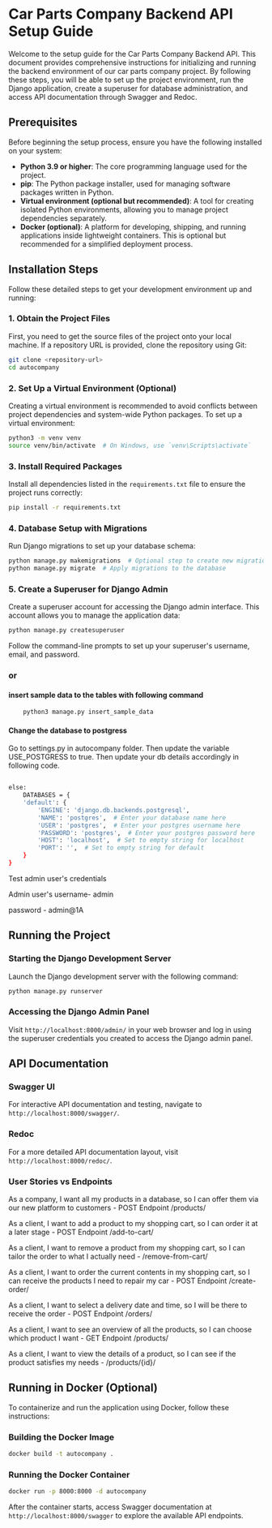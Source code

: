 # Car Parts Company Backend API Setup Guide

Welcome to the setup guide for the Car Parts Company Backend API. This document provides comprehensive instructions for initializing and running the backend environment of our car parts company project. By following these steps, you will be able to set up the project environment, run the Django application, create a superuser for database administration, and access API documentation through Swagger and Redoc.

## Prerequisites

Before beginning the setup process, ensure you have the following installed on your system:

- **Python 3.9 or higher**: The core programming language used for the project.
- **pip**: The Python package installer, used for managing software packages written in Python.
- **Virtual environment (optional but recommended)**: A tool for creating isolated Python environments, allowing you to manage project dependencies separately.
- **Docker (optional)**: A platform for developing, shipping, and running applications inside lightweight containers. This is optional but recommended for a simplified deployment process.

## Installation Steps

Follow these detailed steps to get your development environment up and running:

### 1. Obtain the Project Files

First, you need to get the source files of the project onto your local machine. If a repository URL is provided, clone the repository using Git:

```bash
git clone <repository-url>
cd autocompany
```

### 2. Set Up a Virtual Environment (Optional)

Creating a virtual environment is recommended to avoid conflicts between project dependencies and system-wide Python packages. To set up a virtual environment:

```bash
python3 -m venv venv
source venv/bin/activate  # On Windows, use `venv\Scripts\activate`
```

### 3. Install Required Packages

Install all dependencies listed in the `requirements.txt` file to ensure the project runs correctly:

```bash
pip install -r requirements.txt
```

### 4. Database Setup with Migrations

Run Django migrations to set up your database schema:

```bash
python manage.py makemigrations  # Optional step to create new migrations based on model changes
python manage.py migrate  # Apply migrations to the database
```

### 5. Create a Superuser for Django Admin

Create a superuser account for accessing the Django admin interface. This account allows you to manage the application data:

```bash
python manage.py createsuperuser
```

Follow the command-line prompts to set up your superuser's username, email, and password.

### or

#### insert sample data to the tables with following command

```bash
	python3 manage.py insert_sample_data
```

#### Change the database to postgress


Go to settings.py in autocompany folder. Then update the variable USE_POSTGRESS to true. Then update your db details accordingly in following code.

```bash

else:
    DATABASES = {
    'default': {
        'ENGINE': 'django.db.backends.postgresql',
        'NAME': 'postgres',  # Enter your database name here
        'USER': 'postgres',  # Enter your postgres username here
        'PASSWORD': 'postgres',  # Enter your postgres password here
        'HOST': 'localhost',  # Set to empty string for localhost
        'PORT': '',  # Set to empty string for default
    }
}

```


Test admin user's  credentials

Admin user's username- admin

password - admin@1A


## Running the Project

### Starting the Django Development Server

Launch the Django development server with the following command:

```bash
python manage.py runserver
```

### Accessing the Django Admin Panel

Visit `http://localhost:8000/admin/` in your web browser and log in using the superuser credentials you created to access the Django admin panel.

## API Documentation

### Swagger UI

For interactive API documentation and testing, navigate to `http://localhost:8000/swagger/`.

### Redoc

For a more detailed API documentation layout, visit `http://localhost:8000/redoc/`.

### User Stories vs Endpoints

As a company, I want all my products in a database, so I can offer them via our new platform to customers - POST Endpoint   /products/

As a client, I want to add a product to my shopping cart, so I can order it at a later stage - POST Endpoint  /add-to-cart/

As a client, I want to remove a product from my shopping cart, so I can tailor the order to what I actually need - /remove-from-cart/

As a client, I want to order the current contents in my shopping cart, so I can receive the products I need to repair my car - POST Endpoint  /create-order/

As a client, I want to select a delivery date and time, so I will be there to receive the order - POST Endpoint /orders/


As a client, I want to see an overview of all the products, so I can choose which product I want - GET Endpoint  /products/

As a client, I want to view the details of a product, so I can see if the product satisfies my needs - /products/{id}/

   

## Running in Docker (Optional)

To containerize and run the application using Docker, follow these instructions:

### Building the Docker Image

```bash
docker build -t autocompany .
```

### Running the Docker Container

```bash
docker run -p 8000:8000 -d autocompany
```

After the container starts, access Swagger documentation at `http://localhost:8000/swagger` to explore the available API endpoints.

